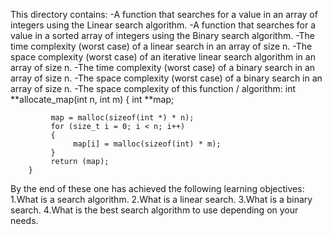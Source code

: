 This directory contains:
	-A function that searches for a value in an array of integers using the Linear search algorithm.
	-A function that searches for a value in a sorted array of integers using the Binary search algorithm.
	-The time complexity (worst case) of a linear search in an array of size n.
	-The space complexity (worst case) of an iterative linear search algorithm in an array of size n.
	-The time complexity (worst case) of a binary search in an array of size n.
	-The space complexity (worst case) of a binary search in an array of size n.
	-The space complexity of this function / algorithm:
		int **allocate_map(int n, int m)
		{
		     int **map;

		     map = malloc(sizeof(int *) * n);
		     for (size_t i = 0; i < n; i++)
		     {
		          map[i] = malloc(sizeof(int) * m);
		     }
		     return (map);
		}
By the end of these one has achieved the following learning objectives:
	1.What is a search algorithm.
	2.What is a linear search.
	3.What is a binary search.
	4.What is the best search algorithm to use depending on your needs.
